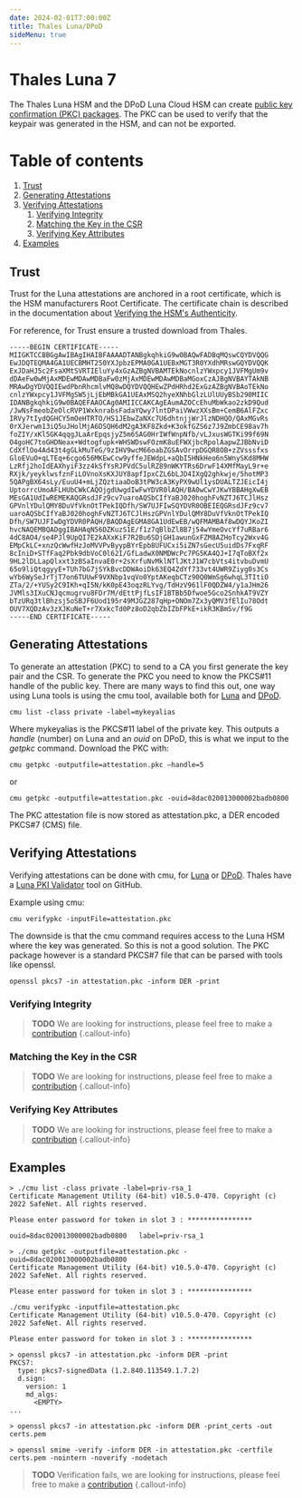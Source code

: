 ```yaml
---
date: 2024-02-01T7:00:00Z
title: Thales Luna/DPoD
sideMenu: true
---
```


# Thales Luna 7

The Thales Luna HSM and the DPoD Luna Cloud HSM can create [public key confirmation (PKC) packages](https://data-protection-updates.gemalto.com/2020/04/15/public-key-confirmation-meeting-ca-browser-forum-standards-with-luna-and-luna-cloud-hsms/). The PKC can be used to verify that the keypair was generated in the HSM, and can not be exported.

# Table of contents
1. [Trust](#trust)
2. [Generating Attestations](#generating-attestations)
3. [Verifying Attestations](#verifying_attestations)
    1. [Verifying Integrity](#verifying-integrity)
    2. [Matching the Key in the CSR](#matching-the-key-in-the-csr)
    3. [Verifying Key Attributes](#verifying-key-attributes)
4. [Examples](#examples)

## Trust

Trust for the Luna attestations are anchored in a root certificate, which is the HSM manufacturers Root Certificate. The certificate chain is described in the documentation about [Verifying the HSM's Authenticity](https://thalesdocs.com/gphsm/luna/7/docs/network/Content/admin_partition/confirm/confirm_hsm.htm).

For reference, for Trust ensure a trusted download from Thales.
```
-----BEGIN CERTIFICATE-----
MIIGKTCCBBGgAwIBAgIHAIBFAAAADTANBgkqhkiG9w0BAQwFADBqMQswCQYDVQQG
EwJDQTEQMA4GA1UECBMHT250YXJpbzEPMA0GA1UEBxMGT3R0YXdhMRswGQYDVQQK
ExJDaHJ5c2FsaXMtSVRTIEluYy4xGzAZBgNVBAMTEkNocnlzYWxpcy1JVFMgUm9v
dDAeFw0wMjAxMDEwMDAwMDBaFw0zMjAxMDEwMDAwMDBaMGoxCzAJBgNVBAYTAkNB
MRAwDgYDVQQIEwdPbnRhcmlvMQ8wDQYDVQQHEwZPdHRhd2ExGzAZBgNVBAoTEkNo
cnlzYWxpcy1JVFMgSW5jLjEbMBkGA1UEAxMSQ2hyeXNhbGlzLUlUUyBSb290MIIC
IDANBgkqhkiG9w0BAQEFAAOCAg0AMIICCAKCAgEAumAZOCcEhuMbWkao2zkD9Qud
/JwNsFmeobZeOlcRVP1WxknrabsFadaYQwy7lntDPaiVWwzXXsBm+CemB6AlFZxc
IRVy7tIydQGHCY5mOeHTRTO/HS1JEbwZaNXc7U6dhtnjjWrJlzNDHQO/QAxMGvRs
0rXJerwm13iQ5uJHolMjA6DSQH6dM2gA3KF8Zkd+K3okfGZS6z7J9ZmbCE98av7h
foZIY/xKl5GK4qqgJLaArEpqsjyZ5m6SAG0HrIWfWnpNfb/vLJxusWGTKi99f69N
O4goHC7toGHDNeax+Wdtogfupk+WHSWDswFOzmK8uEFWXjbcRpolAapwZJBbNviD
CdXflOo4Ad43t4gGLkMuTeG/9zIHV9wcM66oabZGSAvOrrpDGQR8OB+zZVsssfxs
GloEVuO+qLTEq+6cgo656MKEwCcw9yffeJEWdpL+aQbI5HNkHeo6n5WnySKd8MHW
LzRfj2hoIdEAXhyiF3zz4kSfYsRJPVdC5ulRZ89nWKYTRs6DrwF14XMfMayL9r+e
RXjk/yeyklwsfznFiLOVnoXsKXJUY8apfIpxCZL6bLJD4IXgQ2ghkwje/5hotMP3
5QAPgBX64sLy/EuuU4+mLjZQztiaaDoB3tPW3cA3KyPX9wUl1ysDUALTZJEicI4j
UptorrcUmoAFLHUbCWkCAQOjgdUwgdIwFwYDVR0lAQH/BA0wCwYJKwYBBAHgXwEB
MEsGA1UdIwREMEKAQGRsdJFz9cv7uaroAQSbCIfYaBJ020hoghFvNZTJ6TCJlHsz
GPVnlYDulQMY8DuVfVknOtTPekIQDfh/SW7UJFIwSQYDVR0OBEIEQGRsdJFz9cv7
uaroAQSbCIfYaBJ020hoghFvNZTJ6TCJlHszGPVnlYDulQMY8DuVfVknOtTPekIQ
Dfh/SW7UJFIwDgYDVR0PAQH/BAQDAgEGMA8GA1UdEwEB/wQFMAMBAf8wDQYJKoZI
hvcNAQEMBQADggIBAHAqN56DZKuzS1E/f1z7qBlbZl8B7j54wYmeOvcYf7uRBar6
4dC8AO4/se4PJl9UpQI7E2kAXxKiF7R2Bu6SDjGH1awunGxFZM8AZHoTcy2Wxv4G
EMpCkLC+xnzQcWwfHzJoMVVPvByypBYrEpb8UFUCxi5iZN7sGecU5uidDs7FxqRF
8cIniD+STfFaq2Pbk9dbVoC0l62I/GfLadwX0NMDWcPc7PG5KA4QJ+I7qToBXf2x
9HL2lDLLapQlxxt3zBSaInvaE0r+2sXrfuNvMklNTlJKtJ1W7cbVts4itvbuDvmU
65o9liQtqgyyE+TUh7bG7jSYkBvcDDWAoiDk63EQ4ZdYf733vt4UWR9Ziyg0s3Cs
wYb6WySeJrTjT7on6TUUwF9VXNbp1vqVo0YptAKeqbCTz90Q0WmSg6whqL3TItiO
ZTa/2/+YUSy2C9IKh+qI5N/kK0pE43oqzRLYvg/TdHzV961lF0QDZW4/y1aJHm26
JVMls3IXuCNJqcmugrvu8FDr7M/dEttPjfLsIF1BTBb5Dfwoe5Gco2SnhkAT9VZY
bTzURq3tlBhzsj5oSBJF6Uod195r49MJGZ287qHp+ONOm7Zx3yQMV3fElIu78Odt
OUV7XQDzAv3zXJKuNeT+r7XxkcTd0Pz8oD2qbZbIZbFPkE+ikR3KBmSv/f9G
-----END CERTIFICATE-----
```

## Generating Attestations

To generate an attestation (PKC) to send to a CA you first generate the key pair and the CSR. To generate the PKC you need to know the PKCS#11 handle of the public key. There are many ways to find this out, one way using Luna tools is using the cmu tool, available both for [Luna](https://thalesdocs.com/gphsm/luna/7/docs/network/Content/Utilities/cmu/cmu_getpkc.htm?Highlight=getpkc) and [DPoD](https://thalesdocs.com/dpod/services/luna_cloud_hsm/extern/client_guides/Content/Utilities/cmu/cmu_getpkc.htm). 
```
cmu list -class private -label=mykeyalias
```
Where mykeyalias is the PKCS#11 label of the private key. This outputs a *handle* (number) on Luna and an *ouid* on DPoD, this is what we input to the *getpkc* command. Download the PKC with:
```
cmu getpkc -outputfile=attestation.pkc –handle=5
```
or
```
cmu getpkc -outputfile=attestation.pkc -ouid=8dac020013000002badb0800
```
The PKC attestation file is now stored as attestation.pkc, a DER encoded PKCS#7 (CMS) file.

## Verifying Attestations

Verifying attestations can be done with cmu, for [Luna](https://thalesdocs.com/gphsm/luna/7/docs/network/Content/Utilities/cmu/cmu_verifypkc.htm) or [DPoD](https://thalesdocs.com/dpod/services/luna_cloud_hsm/extern/client_guides/Content/Utilities/cmu/cmu_verifypkc.htm).
Thales have a [Luna PKI Validator](https://github.com/ThalesGroup/luna-pkc-validator) tool on GitHub.

Example using cmu:
```
cmu verifypkc -inputFile=attestation.pkc
```

The downside is that the cmu command requires access to the Luna HSM where the key was generated. So this is not a good solution. The PKC package however is a standard PKCS#7 file that can be parsed with tools like openssl.
```
openssl pkcs7 -in attestation.pkc -inform DER -print
```

### Verifying Integrity
> **TODO**
> We are looking for instructions, please feel free to make a [contribution](../../contribute/)
{.callout-info}

### Matching the Key in the CSR
> **TODO**
> We are looking for instructions, please feel free to make a [contribution](../../contribute/)
{.callout-info}

### Verifying Key Attributes
> **TODO**
> We are looking for instructions, please feel free to make a [contribution](../../contribute/)
{.callout-info}

## Examples
```
> ./cmu list -class private -label=priv-rsa_1
Certificate Management Utility (64-bit) v10.5.0-470. Copyright (c) 2022 SafeNet. All rights reserved.

Please enter password for token in slot 3 : ****************

ouid=8dac020013000002badb0800	label=priv-rsa_1

> ./cmu getpkc -outputfile=attestation.pkc -ouid=8dac020013000002badb0800
Certificate Management Utility (64-bit) v10.5.0-470. Copyright (c) 2022 SafeNet. All rights reserved.

Please enter password for token in slot 3 : ****************

./cmu verifypkc -inputfile=attestation.pkc 
Certificate Management Utility (64-bit) v10.5.0-470. Copyright (c) 2022 SafeNet. All rights reserved.

Please enter password for token in slot 3 : ****************

> openssl pkcs7 -in attestation.pkc -inform DER -print
PKCS7: 
  type: pkcs7-signedData (1.2.840.113549.1.7.2)
  d.sign: 
    version: 1
    md_algs:
      <EMPTY>
...

> openssl pkcs7 -in attestation.pkc -inform DER -print_certs -out certs.pem

> openssl smime -verify -inform DER -in attestation.pkc -certfile certs.pem -nointern -noverify -nodetach
```
> **TODO**
> Verification fails, we are looking for instructions, please feel free to make a [contribution](../../contribute/)
{.callout-info}

